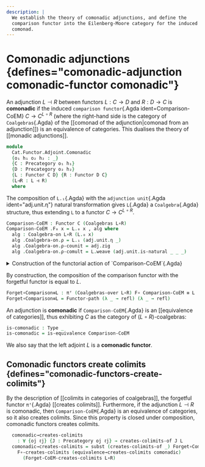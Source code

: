 ```yaml
---
description: |
  We establish the theory of comonadic adjunctions, and define the
  comparison functor into the Eilenberg-Moore category for the induced
  comonad.
---
```

<!--
```agda
open import Cat.Functor.Equivalence.Properties
open import Cat.Instances.Coalgebras.Colimits
open import Cat.Functor.Adjoint.Comonad
open import Cat.Diagram.Colimit.Base
open import Cat.Instances.Coalgebras
open import Cat.Functor.Equivalence
open import Cat.Diagram.Comonad
open import Cat.Displayed.Total
open import Cat.Functor.Adjoint
open import Cat.Functor.Base
open import Cat.Prelude

import Cat.Functor.Reasoning
import Cat.Reasoning

open Total-hom
open Functor
open _=>_
```
-->

# Comonadic adjunctions {defines="comonadic-adjunction comonadic-functor comonadic"}

An adjunction $L \dashv R$ between functors $L : C \to D$ and $R : D \to
C$ is **comonadic** if the induced `comparison functor`{.Agda
ident=Comparison-CoEM} $C \to C^{L \circ R}$ (where the right-hand side is
the category of `Coalgebras`{.Agda} of the [[comonad of the
adjunction|comonad from an adjunction]]) is an equivalence of
categories. This dualises the theory of [[monadic adjunctions]].

```agda
module
  Cat.Functor.Adjoint.Comonadic
  {o₁ h₁ o₂ h₂ : _}
  {C : Precategory o₁ h₁}
  {D : Precategory o₂ h₂}
  {L : Functor C D} {R : Functor D C}
  (L⊣R : L ⊣ R)
  where
```

<!--
```agda
private
  module C = Cat.Reasoning C
  module D = Cat.Reasoning D
  module L = Cat.Functor.Reasoning L
  module R = Cat.Functor.Reasoning R
  module adj = _⊣_ L⊣R

L∘R : Comonad-on _
L∘R = Adjunction→Comonad L⊣R

open Comonad-on L∘R

_ = Coalgebra
```
-->

The composition of `L.₁`{.Agda} with the `adjunction unit`{.Agda
ident="adj.unit.η"} natural transformation gives `L`{.Agda} a
`Coalgebra`{.Agda} structure, thus extending `L` to a functor $C \to C^{L
\circ R}$.

```agda
Comparison-CoEM : Functor C (Coalgebras L∘R)
Comparison-CoEM .F₀ x = L.₀ x , alg where
  alg : Coalgebra-on L∘R (L.₀ x)
  alg .Coalgebra-on.ρ = L.₁ (adj.unit.η _)
  alg .Coalgebra-on.ρ-counit = adj.zig
  alg .Coalgebra-on.ρ-comult = L.weave (adj.unit.is-natural _ _ _)
```

<details>
<summary> Construction of the functorial action of `Comparison-CoEM`{.Agda} </summary>

```agda
Comparison-CoEM .F₁ x .hom = L.₁ x
Comparison-CoEM .F₁ x .preserves = L.weave (sym (adj.unit.is-natural _ _ _))
Comparison-CoEM .F-id    = ext L.F-id
Comparison-CoEM .F-∘ f g = ext (L.F-∘ _ _)
```
</details>

By construction, the composition of the comparison functor with the
forgetful functor is equal to $L$.

```agda
Forget∘Comparison≡L : πᶠ (Coalgebras-over L∘R) F∘ Comparison-CoEM ≡ L
Forget∘Comparison≡L = Functor-path (λ _ → refl) (λ _ → refl)
```

An adjunction is **comonadic** if `Comparison-CoEM`{.Agda} is an [[equivalence of
categories]], thus exhibiting $C$ as the category of $(L \circ R)$-coalgebras:

```agda
is-comonadic : Type _
is-comonadic = is-equivalence Comparison-CoEM
```

We also say that the left adjoint $L$ is a **comonadic functor**.

## Comonadic functors create colimits {defines="comonadic-functors-create-colimits"}

By the description of [[colimits in categories of coalgebras]],
the forgetful functor `πᶠ`{.Agda} [[creates colimits]]. Furthermore, if
the adjunction $L \dashv R$ is comonadic, then `Comparison-CoEM`{.Agda}
is an equivalence of categories, so it also creates colimits. Since this
property is closed under composition, comonadic functors creates colimits.

<!--
```agda
module _ (comonadic : is-comonadic) where
```
-->

```agda
  comonadic→creates-colimits
    : ∀ {oj ℓj} {J : Precategory oj ℓj} → creates-colimits-of J L
  comonadic→creates-colimits = subst (creates-colimits-of _) Forget∘Comparison≡L $
    F∘-creates-colimits (equivalence→creates-colimits comonadic)
      (Forget-CoEM-creates-colimits L∘R)
```
